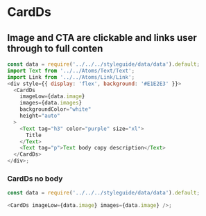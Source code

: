# CardDs

## Image and CTA are clickable and links user through to full conten

```js
const data = require('../../../styleguide/data/data').default;
import Text from '../../Atoms/Text/Text';
import Link from '../../Atoms/Link/Link';
<div style={{ display: 'flex', background: '#E1E2E3' }}>
  <CardDs
    imageLow={data.image}
    images={data.images}
    backgroundColor="white"
    height="auto"
  >
    <Text tag="h3" color="purple" size="xl">
      Title
    </Text>
    <Text tag="p">Text body copy description</Text>
  </CardDs>
</div>;
```

### CardDs no body

```js
const data = require('../../../styleguide/data/data').default;

<CardDs imageLow={data.image} images={data.image} />;
```

